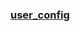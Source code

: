 <h3><a href="https://github.com/Leyoud/clash-config/blob/master/Clash/user_config.yaml">user_config</a></h3>
